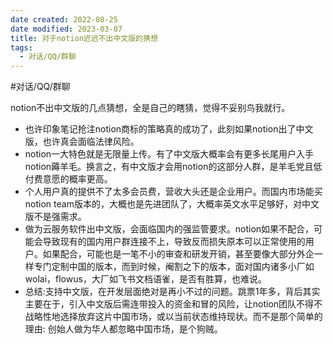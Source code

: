 ```yaml
---
date created: 2022-08-25
date modified: 2023-03-07
title: 对于notion迟迟不出中文版的猜想
tags:
  - 对话/QQ/群聊
---
```


#对话/QQ/群聊

notion不出中文版的几点猜想，全是自己的瞎猜，觉得不妥别鸟我就行。

- 也许印象笔记抢注notion商标的策略真的成功了，此刻如果notion出了中文版，也许真会面临法律风险。
- notion一大特色就是无限量上传。有了中文版大概率会有更多长尾用户入手notion薅羊毛。换言之，有中文版才会用notion的这部分人群，是羊毛党且低付费意愿的概率更高。
- 个人用户真的提供不了太多会员费，营收大头还是企业用户。而国内市场能买notion team版本的，大概也是先进团队了，大概率英文水平足够好，对中文版不是强需求。
- 做为云服务软件出中文版，会面临国内的强监管要求。notion如果不配合，可能会导致现有的国内用户群连接不上，导致反而损失原本可以正常使用的用户。如果配合，可能也是一笔不小的审查和研发开销，甚至要像大部分外企一样专门定制中国的版本，而到时候，阉割之下的版本，面对国内诸多小厂如wolai，flowus，大厂如飞书文档语雀，是否有胜算，也难说。
- 总结:支持中文版，在开发层面绝对是再小不过的问题。跳票1年多，背后其实主要在于，引入中文版后需连带投入的资金和冒的风险，让notion团队不得不战略性地选择放弃这片中国市场，或以当前状态维持现状。而不是那个简单的理由: 创始人做为华人都忽略中国市场，是个狗贼。
